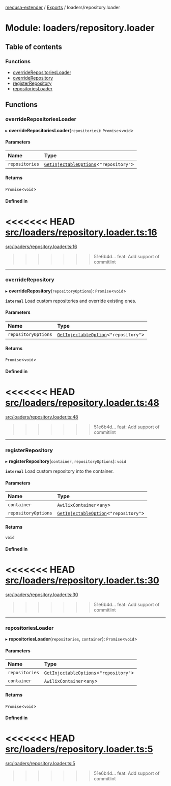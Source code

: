 [medusa-extender](../README.md) / [Exports](../modules.md) / loaders/repository.loader

# Module: loaders/repository.loader

## Table of contents

### Functions

- [overrideRepositoriesLoader](loaders_repository_loader.md#overriderepositoriesloader)
- [overrideRepository](loaders_repository_loader.md#overriderepository)
- [registerRepository](loaders_repository_loader.md#registerrepository)
- [repositoriesLoader](loaders_repository_loader.md#repositoriesloader)

## Functions

### overrideRepositoriesLoader

▸ **overrideRepositoriesLoader**(`repositories`): `Promise`<`void`\>

#### Parameters

| Name | Type |
| :------ | :------ |
| `repositories` | [`GetInjectableOptions`](types.md#getinjectableoptions)<``"repository"``\> |

#### Returns

`Promise`<`void`\>

#### Defined in

<<<<<<< HEAD
[src/loaders/repository.loader.ts:16](https://github.com/adrien2p/medusa-extender/blob/6bd2587/src/loaders/repository.loader.ts#L16)
=======
[src/loaders/repository.loader.ts:16](https://github.com/adrien2p/medusa-extender/blob/be0642a/src/loaders/repository.loader.ts#L16)
>>>>>>> 51e6b4d... feat: Add support of commitlint

___

### overrideRepository

▸ **overrideRepository**(`repositoryOptions`): `Promise`<`void`\>

**`internal`**
Load custom repositories and override existing ones.

#### Parameters

| Name | Type |
| :------ | :------ |
| `repositoryOptions` | [`GetInjectableOption`](types.md#getinjectableoption)<``"repository"``\> |

#### Returns

`Promise`<`void`\>

#### Defined in

<<<<<<< HEAD
[src/loaders/repository.loader.ts:48](https://github.com/adrien2p/medusa-extender/blob/6bd2587/src/loaders/repository.loader.ts#L48)
=======
[src/loaders/repository.loader.ts:48](https://github.com/adrien2p/medusa-extender/blob/be0642a/src/loaders/repository.loader.ts#L48)
>>>>>>> 51e6b4d... feat: Add support of commitlint

___

### registerRepository

▸ **registerRepository**(`container`, `repositoryOptions`): `void`

**`internal`**
Load custom repository into the container.

#### Parameters

| Name | Type |
| :------ | :------ |
| `container` | `AwilixContainer`<`any`\> |
| `repositoryOptions` | [`GetInjectableOption`](types.md#getinjectableoption)<``"repository"``\> |

#### Returns

`void`

#### Defined in

<<<<<<< HEAD
[src/loaders/repository.loader.ts:30](https://github.com/adrien2p/medusa-extender/blob/6bd2587/src/loaders/repository.loader.ts#L30)
=======
[src/loaders/repository.loader.ts:30](https://github.com/adrien2p/medusa-extender/blob/be0642a/src/loaders/repository.loader.ts#L30)
>>>>>>> 51e6b4d... feat: Add support of commitlint

___

### repositoriesLoader

▸ **repositoriesLoader**(`repositories`, `container`): `Promise`<`void`\>

#### Parameters

| Name | Type |
| :------ | :------ |
| `repositories` | [`GetInjectableOptions`](types.md#getinjectableoptions)<``"repository"``\> |
| `container` | `AwilixContainer`<`any`\> |

#### Returns

`Promise`<`void`\>

#### Defined in

<<<<<<< HEAD
[src/loaders/repository.loader.ts:5](https://github.com/adrien2p/medusa-extender/blob/6bd2587/src/loaders/repository.loader.ts#L5)
=======
[src/loaders/repository.loader.ts:5](https://github.com/adrien2p/medusa-extender/blob/be0642a/src/loaders/repository.loader.ts#L5)
>>>>>>> 51e6b4d... feat: Add support of commitlint
